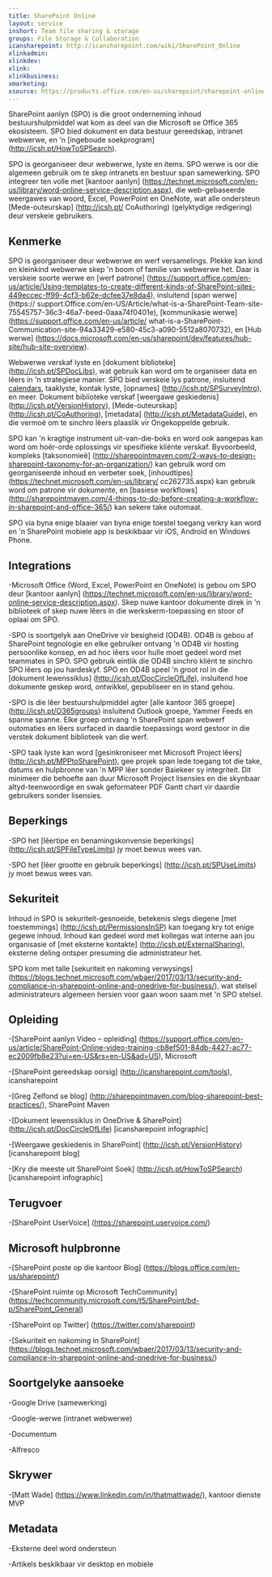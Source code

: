 ```yaml
---
title: SharePoint Online
layout: service
inshort: Team file sharing & storage
groups: File Storage & Collaboration
icansharepoint: http://icansharepoint.com/wiki/SharePoint_Online
xlinkadmin: 
xlinkdev: 
xlink: 
xlinkbusiness: 
xmarketing: 
xsource: https://products.office.com/en-us/sharepoint/sharepoint-online-collaboration-software
---
```


SharePoint aanlyn (SPO) is die groot onderneming inhoud bestuurshulpmiddel wat kom as deel van die Microsoft se Office 365 ekosisteem. SPO bied dokument en data bestuur gereedskap, intranet webwerwe, en 'n [ingeboude soekprogram] (http://icsh.pt/HowToSPSearch).

SPO is georganiseer deur webwerwe, lyste en items. SPO werwe is oor die algemeen gebruik om te skep intranets en bestuur span samewerking. SPO integreer ten volle met [kantoor aanlyn] (https://technet.microsoft.com/en-us/library/word-online-service-description.aspx), die web-gebaseerde weergawes van woord, Excel, PowerPoint en OneNote, wat alle ondersteun [Mede-outeurskap] (http://icsh.pt/ CoAuthoring) (gelyktydige redigering) deur verskeie gebruikers.

Kenmerke
---------

SPO is georganiseer deur webwerwe en werf versamelings. Plekke kan kind en kleinkind webwerwe skep 'n boom of familie van webwerwe het. Daar is verskeie soorte werwe en [werf patrone] (https://support.office.com/en-us/article/Using-templates-to-create-different-kinds-of-SharePoint-sites-449eccec-ff99-4cf3-b62e-dcfee37e8da4), insluitend [span werwe] (https:// support.Office.com/en-US/Article/what-is-a-SharePoint-Team-site-75545757-36c3-46a7-beed-0aaa74f0401e), [kommunikasie werwe] (https://support.office.com/en-us/article/ what-is-a-SharePoint-Communication-site-94a33429-e580-45c3-a090-5512a8070732), en [Hub werwe] (https://docs.microsoft.com/en-us/sharepoint/dev/features/hub-site/hub-site-overview).

Webwerwe verskaf lyste en [dokument biblioteke] (http://icsh.pt/SPDocLibs), wat gebruik kan word om te organiseer data en lêers in 'n strategiese manier. SPO bied verskeie lys patrone, insluitend [calendars](https//icsh.pt/SPCalendars), taaklyste, kontak lyste, [opnames] (http://icsh.pt/SPSurveyIntro), en meer. Dokument biblioteke verskaf [weergawe geskiedenis] (http://icsh.pt/VersionHistory), [Mede-outeurskap] (http://icsh.pt/CoAuthoring), [metadata] (http://icsh.pt/MetadataGuide), en die vermoë om te sinchro lêers plaaslik vir Ongekoppelde gebruik.

SPO kan 'n kragtige instrument uit-van-die-boks en word ook aangepas kan word om hoër-orde oplossings vir spesifieke kliënte verskaf. Byvoorbeeld, kompleks [taksonomieë] (http://sharepointmaven.com/2-ways-to-design-sharepoint-taxonomy-for-an-organization/) kan gebruik word om georganiseerde inhoud en verbeter soek, [inhoudtipes] (https://technet.microsoft.com/en-us/library/ cc262735.aspx) kan gebruik word om patrone vir dokumente, en [basiese workflows] (http://sharepointmaven.com/4-things-to-do-before-creating-a-workflow-in-sharepoint-and-office-365/) kan sekere take outomaat.

SPO via byna enige blaaier van byna enige toestel toegang verkry kan word en 'n SharePoint mobiele app is beskikbaar vir iOS, Android en Windows Phone.

Integrations
---------

-Microsoft Office (Word, Excel, PowerPoint en OneNote) is gebou om SPO deur [kantoor aanlyn] (https://technet.microsoft.com/en-us/library/word-online-service-description.aspx). Skep nuwe kantoor dokumente direk in 'n biblioteek of skep nuwe lêers in die werkskerm-toepassing en stoor of oplaai om SPO.

-SPO is soortgelyk aan OneDrive vir besigheid (OD4B). OD4B is gebou af SharePoint tegnologie en elke gebruiker ontvang 'n OD4B vir hosting persoonlike konsep, en ad hoc lêers voor hulle moet gedeel word met teammates in SPO. SPO gebruik eintlik die OD4B sinchro kliënt te sinchro SPO lêers op jou hardeskyf. SPO en OD4B speel 'n groot rol in die [dokument lewenssiklus] (http://icsh.pt/DocCircleOfLife), insluitend hoe dokumente geskep word, ontwikkel, gepubliseer en in stand gehou.

-SPO is die lêer bestuurshulpmiddel agter [alle kantoor 365 groepe] (http://icsh.pt/O365groups) insluitend Outlook groepe, Yammer Feeds en spanne spanne. Elke groep ontvang 'n SharePoint span webwerf outomaties en lêers surfaced in daardie toepassings word gestoor in die verstek dokument biblioteek van die werf.

-SPO taak lyste kan word [gesinkroniseer met Microsoft Project lêers] (http://icsh.pt/MPPtoSharePoint), gee projek span lede toegang tot die take, datums en hulpbronne van 'n MPP lêer sonder Baiekeer sy integriteit. Dit minimeer die behoefte aan duur Microsoft Project lisensies en die skynbaar altyd-teenwoordige en swak geformateer PDF Gantt chart vir daardie gebruikers sonder lisensies.

Beperkings
---------

-SPO het [lêertipe en benamingskonvensie beperkings] (http://icsh.pt/SPFileTypeLimits) jy moet bewus wees van.

-SPO het [lêer grootte en gebruik beperkings] (http://icsh.pt/SPUseLimits) jy moet bewus wees van.

Sekuriteit
---------

Inhoud in SPO is sekuriteit-gesnoeide, betekenis slegs diegene [met toestemmings] (http://icsh.pt/PermissionsInSP) kan toegang kry tot enige gegewe inhoud. Inhoud kan gedeel word met kollegas wat interne aan jou organisasie of [met eksterne kontakte] (http://icsh.pt/ExternalSharing), eksterne deling ontsper presuming die administrateur het.

SPO kom met talle [sekuriteit en nakoming verwysings] (https://blogs.technet.microsoft.com/wbaer/2017/03/13/security-and-compliance-in-sharepoint-online-and-onedrive-for-business/), wat stelsel administrateurs algemeen hersien voor gaan woon saam met 'n SPO stelsel.

Opleiding
---------

-[SharePoint aanlyn Video – opleiding] (https://support.office.com/en-us/article/SharePoint-Online-video-training-cb8ef501-84db-4427-ac77-ec2009fb8e23?ui=en-US&rs=en-US&ad=US), Microsoft

-[SharePoint gereedskap oorsig] (http://icansharepoint.com/tools), icansharepoint

-[Greg Zelfond se blog] (http://sharepointmaven.com/blog-sharepoint-best-practices/), SharePoint Maven

-[Dokument lewenssiklus in OneDrive & SharePoint] (http://icsh.pt/DocCircleOfLife) \[icansharepoint
    infographic\]

-[Weergawe geskiedenis in SharePoint] (http://icsh.pt/VersionHistory)
    \[icansharepoint blog\]

-[Kry die meeste uit SharePoint
    Soek] (http://icsh.pt/HowToSPSearch) \[icansharepoint infographic\]

Terugvoer
---------

-[SharePoint UserVoice] (https://sharepoint.uservoice.com/)

Microsoft hulpbronne
---------

-[SharePoint poste op die kantoor Blog] (https://blogs.office.com/en-us/sharepoint/)

-[SharePoint ruimte op Microsoft TechCommunity] (https://techcommunity.microsoft.com/t5/SharePoint/bd-p/SharePoint_General)

-[SharePoint op Twitter] (https://twitter.com/sharepoint)

-[Sekuriteit en nakoming in SharePoint] (https://blogs.technet.microsoft.com/wbaer/2017/03/13/security-and-compliance-in-sharepoint-online-and-onedrive-for-business/)


Soortgelyke aansoeke
--------------------

-Google Drive (samewerking)

-Google-werwe (intranet webwerwe)

-Documentum

-Alfresco

Skrywer
---------

-[Matt Wade] (https://www.linkedin.com/in/thatmattwade/), kantoor dienste MVP

Metadata
--------

-Eksterne deel word ondersteun

-Artikels beskikbaar vir desktop en mobiele


